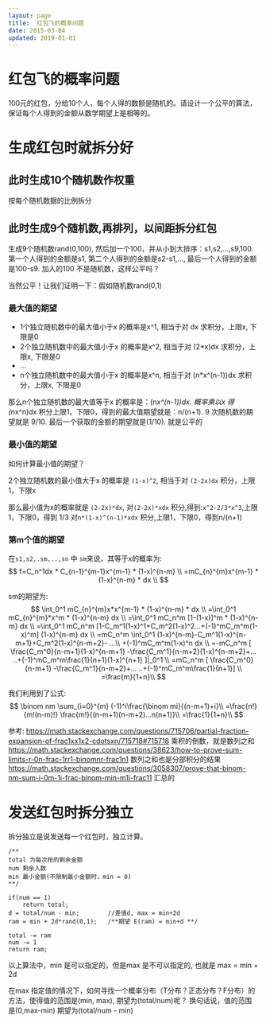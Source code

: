 ```yaml
---
layout: page
title:	红包飞的概率问题
date: 2015-03-04
updated: 2019-01-01
---
```

# 红包飞的概率问题
100元的红包，分给10个人，每个人得的数额是随机的。请设计一个公平的算法，保证每个人得到的金额从数学期望上是相等的。

# 生成红包时就拆分好

## 此时生成10个随机数作权重
按每个随机数据的比例拆分

## 此时生成9个随机数,再排列，以间距拆分红包
生成9个随机数rand(0,100), 然后加一个100，并从小到大排序：s1,s2,...,s9,100. 第一个人得到的金额是s1, 第二个人得到的金额是s2-s1,..., 最后一个人得到的金额是100-s9. 加入的100 不是随机数，这样公平吗？

当然公平！让我们证明一下：假如随机数rand(0,1)

### 最大值的期望

- 1个独立随机数中的最大值小于x 的概率是x^1, 相当于对 dx 求积分，上限x, 下限是0
- 2个独立随机数中的最大值小于x 的概率是x^2, 相当于对 (2*x)dx 求积分，上限x, 下限是0
- ...
- n个独立随机数中的最大值小于x 的概率是x^n, 相当于对 (n*x^(n-1))dx 求积分，上限x, 下限是0

那么n个独立随机数的最大值等于x 的概率是：(n*x^(n-1))dx.
概率乘以x 得(n*x^n)dx 积分上限1，下限0，得到的最大值期望就是：n/(n+1).
9 次随机数的期望就是 9/10. 最后一个获取的金额的期望就是(1/10). 就是公平的

### 最小值的期望
如何计算最小值的期望？

2个独立随机数的最小值大于x 的概率是 `(1-x)^2`, 相当于对 `(2-2x)dx` 积分，上限1，下限x

那么最小值为x的概率就是 `(2-2x)*dx`, 对`(2-2x)*xdx` 积分,得到:`x^2-2/3*x^3`,上限1，下限0，得到 1/3
对`n*(1-x)^(n-1)*xdx` 积分,上限1，下限0，得到n/(n+1)

### 第m个值的期望
在`s1,s2,.sm,..,sn` 中 `sm`来说，其等于x的概率为:
$$
f=C_n^1dx * C_{n-1}^{m-1}x^{m-1} * (1-x)^{n-m} \\
=mC_{n}^{m}x^{m-1} * (1-x)^{n-m} * dx \\
$$

sm的期望为:
$$
\int_0^1 mC_{n}^{m}x*x^{m-1} * (1-x)^{n-m} * dx \\
=\int_0^1 mC_{n}^{m}*x^m * (1-x)^{n-m} dx \\
=\int_0^1 mC_n^m [1-(1-x)]^m * (1-x)^{n-m} dx \\
=\int_0^1 mC_n^m [1-C_m^1(1-x)^1+C_m^2(1-x)^2...+(-1)^mC_m^m(1-x)^m] (1-x)^{n-m} dx \\
=mC_n^m \int_0^1 (1-x)^{n-m}-C_m^1(1-x)^{n-m+1}+C_m^2(1-x)^{n-m+2}- ...\\
+(-1)^mC_m^m(1-x)^n dx \\
=-mC_n^m [ \frac{C_m^0}{n-m+1}(1-x)^{n-m+1}
-\frac{C_m^1}{n-m+2}(1-x)^{n-m+2}+...
..+(-1)^mC_m^m\frac{1}{n+1}(1-x)^{n+1} ]|_0^1 \\
=mC_n^m [ \frac{C_m^0}{n-m+1} -\frac{C_m^1}{n-m+2}+...
..+(-1)^mC_m^m\frac{1}{n+1}] \\
=\frac{m}{1+n}\\
$$

我们利用到了公式:
$$
\binom nm \sum_{i=0}^{m} (-1)^i\frac{\binom mi}{(n-m+1)+i}\\
=\frac{n!}{m!(n-m)!} \frac{m!}{(n-m+1)(n-m+2)...n(n+1)}\\
=\frac{1}{1+n}\\
$$

参考:
https://math.stackexchange.com/questions/715706/partial-fraction-expansion-of-frac1xx1x2-cdotsxn/715718#715718  乘积的倒数，就是数列之和
https://math.stackexchange.com/questions/38623/how-to-prove-sum-limits-r-0n-frac-1rr1-binomnr-frac1n1 数列之和也是分部积分的结果
https://math.stackexchange.com/questions/3058307/prove-that-binom-nm-sum-i-0m-1i-frac-binom-min-m1i-frac11 汇总的

# 发送红包时拆分独立
拆分独立是说发送每一个红包时，独立计算。

    /**
    total 为每次抢的剩余金额
    num	剩余人数
    min	最小金额(不限制最小金额时，min = 0)
    **/

    if(num == 1)
        return total;
    d = total/num - min;		//差值d, max = min+2d
    ram = min + 2d*rand(0,1);	/**期望 E(ram) = min+d **/

    total -= ram
    num -= 1
    return ram;

以上算法中，min 是可以指定的，但是max 是不可以指定的, 也就是 max = min + 2d

在max 指定值的情况下，如何寻找一个概率分布（T分布？正态分布？F分布）的方法，使得值的范围是(min, max), 期望为(total/num)呢？
换句话说，值的范围是(0,max-min) 期望为(total/num - min)

